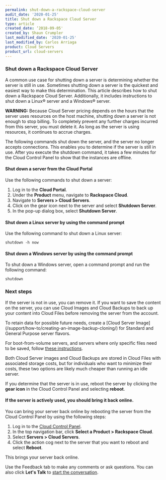```yaml
---
permalink: shut-down-a-rackspace-cloud-server
audit_date: '2020-01-25'
title: Shut down a Rackspace Cloud Server
type: article
created_date: ‘2018-09-05'
created_by: Shaun Crumpler
last_modified_date: '2020-01-25'
last_modified_by: Carlos Arriaga
product: Cloud Servers
product_url: cloud-servers
---
```


### Shut down a Rackspace Cloud Server

A common use case for shutting down a server is determining whether the server is still in use. Sometimes shutting
down a server is the quickest and easiest way to make this determination. This article describes how to shut down a
Rackspace Cloud Server. Additionally, it includes instructions to shut down a Linux® server and a Windows® server. 

**WARNING:** Because Cloud Server pricing depends on the hours that the server uses resources on the host machine,
shutting down a server is not enough to stop billing. To completely prevent any further charges incurred from this
server, you must delete it. As long as the server is using resources, it continues to accrue charges.

The following commands shut down the server, and the server no longer accepts connections. This enables you to determine 
if the server is still in use. After you execute the shutdown command, it takes a few minutes for the Cloud Control
Panel to show that the instances are offline. 

#### Shut down a server from the Cloud Portal

Use the following commands to shut down a server:

1. Log in to the **Cloud Portal**.
2. Under the **Product** menu, navigate to **Rackspace Cloud**.
3. Navigate to **Servers > Cloud Servers**.
4. Click on the gear icon next to the server and select **Shutdown Server**.
5. In the pop-up dialog box, select **Shutdown Server**.

#### Shut down a Linux server by using the command prompt

Use the following command to shut down a Linux server:

    shutdown -h now

#### Shut down a Windows server by using the command prompt

To shut down a Windows server, open a command prompt and run the following command:

    shutdown
    
### Next steps

If the server is not in use, you can remove it. If you want to save the content on the server, you can use
Cloud Images and Cloud Backups to back up your content into Cloud Files before removing the server from the
account.  

To retain data for possible future needs, create a [Cloud Server Image] (/support/how-to/creating-an-image-backup-cloning/)
for Standard and General Purpose server flavors. 

For boot-from-volume servers, and servers where only specific files need to be saved, follow
[these instructions](https://docs.rackspace.com//support/how-to/rackspace-cloud-backup-create-a-backup).

Both Cloud Server images and Cloud Backups are stored in Cloud Files with associated storage costs, but for
individuals who want to minimize their costs, these two options are likely much cheaper than running an idle server.

If you determine that the server is in use, reboot the server by clicking the **gear icon** in the Cloud
Control Panel and selecting **reboot**.

#### If the server is actively used, you should bring it back online. 

You can bring your server back online by rebooting the server from the Cloud Control Panel by using 
the following steps:

1. Log in to the [Cloud Control Panel](https://login.rackspace.com).
2. In the top navigation bar, click **Select a Product > Rackspace Cloud**.
3. Select **Servers > Cloud Servers**.
3. Click the action cog next to the server that you want to reboot and select **Reboot**.

This brings your server back online.

Use the Feedback tab to make any comments or ask questions. You can also click **Let's Talk** to [start the conversation](https://www.rackspace.com/).
